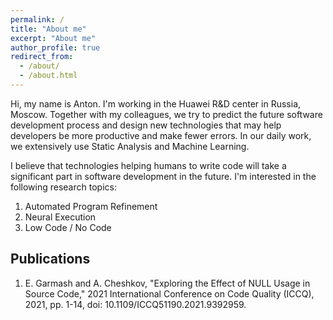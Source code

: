 ```yaml
---
permalink: /
title: "About me"
excerpt: "About me"
author_profile: true
redirect_from: 
  - /about/
  - /about.html
---
```


Hi, my name is Anton. I'm working in the Huawei R&D center in Russia, Moscow. Together with my colleagues, we try to predict the future software development process and design new technologies that may help developers be more productive and make fewer errors. In our daily work, we extensively use Static Analysis and Machine Learning.

I believe that technologies helping humans to write code will take a significant part in software development in the future. I'm interested in the following research topics:

1. Automated Program Refinement
2. Neural Execution
3. Low Code / No Code


Publications
---
1. E. Garmash and A. Cheshkov, "Exploring the Effect of NULL Usage in Source Code," 2021 International Conference on Code Quality (ICCQ), 2021, pp. 1-14, doi: 10.1109/ICCQ51190.2021.9392959.
